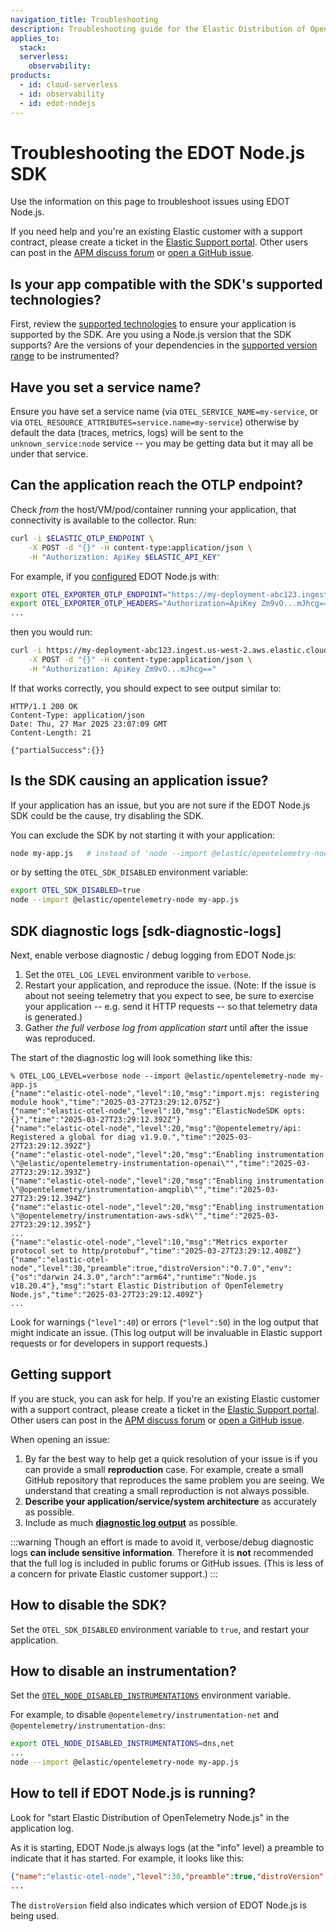 ```yaml
---
navigation_title: Troubleshooting
description: Troubleshooting guide for the Elastic Distribution of OpenTelemetry Node.js (EDOT Node.js).
applies_to:
  stack:
  serverless:
    observability:
products:
  - id: cloud-serverless
  - id: observability
  - id: edot-nodejs
---
```


# Troubleshooting the EDOT Node.js SDK

Use the information on this page to troubleshoot issues using EDOT Node.js.

If you need help and you're an existing Elastic customer with a support contract, please create a ticket in the [Elastic Support portal](https://support.elastic.co/customers/s/login/). Other users can post in the [APM discuss forum](https://discuss.elastic.co/c/apm) or [open a GitHub issue](https://github.com/elastic/elastic-otel-node/issues).


## Is your app compatible with the SDK's supported technologies?

First, review the [supported technologies](./supported-technologies.md) to ensure your application is supported by the SDK. Are you using a Node.js version that the SDK supports? Are the versions of your dependencies in the [supported version range](./supported-technologies.md#instrumentations) to be instrumented?


## Have you set a service name?

Ensure you have set a service name (via `OTEL_SERVICE_NAME=my-service`, or via `OTEL_RESOURCE_ATTRIBUTES=service.name=my-service`) otherwise by default the data (traces, metrics, logs) will be sent to the `unknown_service:node` service -- you may be getting data but it may all be under that service.


## Can the application reach the OTLP endpoint?

Check *from* the host/VM/pod/container running your application, that connectivity is available to the collector.
Run:

```bash
curl -i $ELASTIC_OTLP_ENDPOINT \
    -X POST -d "{}" -H content-type:application/json \
    -H "Authorization: ApiKey $ELASTIC_API_KEY"
```

For example, if you [configured](./configuration.md#basic-configuration) EDOT Node.js with:

```bash
export OTEL_EXPORTER_OTLP_ENDPOINT="https://my-deployment-abc123.ingest.us-west-2.aws.elastic.cloud"
export OTEL_EXPORTER_OTLP_HEADERS="Authorization=ApiKey Zm9vO...mJhcg=="
...
```

then you would run:

```bash
curl -i https://my-deployment-abc123.ingest.us-west-2.aws.elastic.cloud \
    -X POST -d "{}" -H content-type:application/json \
    -H "Authorization: ApiKey Zm9vO...mJhcg=="
```

If that works correctly, you should expect to see output similar to:

```
HTTP/1.1 200 OK
Content-Type: application/json
Date: Thu, 27 Mar 2025 23:07:09 GMT
Content-Length: 21

{"partialSuccess":{}}
```


## Is the SDK causing an application issue?

If your application has an issue, but you are not sure if the EDOT Node.js SDK
could be the cause, try disabling the SDK.

You can exclude the SDK by not starting it with your application:

```bash
node my-app.js   # instead of 'node --import @elastic/opentelemetry-node my-app.js'
```

or by setting the `OTEL_SDK_DISABLED` environment variable:

```bash
export OTEL_SDK_DISABLED=true
node --import @elastic/opentelemetry-node my-app.js
```


## SDK diagnostic logs [sdk-diagnostic-logs]

Next, enable verbose diagnostic / debug logging from EDOT Node.js:

1. Set the `OTEL_LOG_LEVEL` environment varible to `verbose`.
2. Restart your application, and reproduce the issue. (Note: If the issue is about not seeing telemetry that you expect to see, be sure to exercise your application -- e.g. send it HTTP requests -- so that telemetry data is generated.)
3. Gather *the full verbose log from application start* until after the issue was reproduced.

The start of the diagnostic log will look something like this:

```
% OTEL_LOG_LEVEL=verbose node --import @elastic/opentelemetry-node my-app.js
{"name":"elastic-otel-node","level":10,"msg":"import.mjs: registering module hook","time":"2025-03-27T23:29:12.075Z"}
{"name":"elastic-otel-node","level":10,"msg":"ElasticNodeSDK opts: {}","time":"2025-03-27T23:29:12.392Z"}
{"name":"elastic-otel-node","level":20,"msg":"@opentelemetry/api: Registered a global for diag v1.9.0.","time":"2025-03-27T23:29:12.392Z"}
{"name":"elastic-otel-node","level":20,"msg":"Enabling instrumentation \"@elastic/opentelemetry-instrumentation-openai\"","time":"2025-03-27T23:29:12.393Z"}
{"name":"elastic-otel-node","level":20,"msg":"Enabling instrumentation \"@opentelemetry/instrumentation-amqplib\"","time":"2025-03-27T23:29:12.394Z"}
{"name":"elastic-otel-node","level":20,"msg":"Enabling instrumentation \"@opentelemetry/instrumentation-aws-sdk\"","time":"2025-03-27T23:29:12.395Z"}
...
{"name":"elastic-otel-node","level":10,"msg":"Metrics exporter protocol set to http/protobuf","time":"2025-03-27T23:29:12.408Z"}
{"name":"elastic-otel-node","level":30,"preamble":true,"distroVersion":"0.7.0","env":{"os":"darwin 24.3.0","arch":"arm64","runtime":"Node.js v18.20.4"},"msg":"start Elastic Distribution of OpenTelemetry Node.js","time":"2025-03-27T23:29:12.409Z"}
...
```

Look for warnings (`"level":40`) or errors (`"level":50`) in the log output that might indicate an issue.
(This log output will be invaluable in Elastic support requests or for developers in support requests.)


## Getting support

If you are stuck, you can ask for help.  If you're an existing Elastic customer with a support contract, please create a ticket in the [Elastic Support portal](https://support.elastic.co/customers/s/login/). Other users can post in the [APM discuss forum](https://discuss.elastic.co/c/apm) or [open a GitHub issue](https://github.com/elastic/elastic-otel-node/issues).

When opening an issue:

1. By far the best way to help get a quick resolution of your issue is if you can provide a small **reproduction** case. For example, create a small GitHub repository that reproduces the same problem you are seeing. We understand that creating a small reproduction is not always possible.
2. **Describe your application/service/system architecture** as accurately as possible.
3. Include as much **[diagnostic log output](#sdk-diagnostic-logs)** as possible.

:::warning
Though an effort is made to avoid it, verbose/debug diagnostic logs **can include sensitive information**. Therefore it is **not** recommended that the full log is included in public forums or GitHub issues. (This is less of a concern for private Elastic customer support.)
:::

## How to disable the SDK?

Set the `OTEL_SDK_DISABLED` environment variable to `true`, and restart your application.

## How to disable an instrumentation?

Set the [`OTEL_NODE_DISABLED_INSTRUMENTATIONS`](./configuration.md#otel_node_disabledenabled_instrumentations-details) environment variable.

For example, to disable `@opentelemetry/instrumentation-net` and `@opentelemetry/instrumentation-dns`:

```bash
export OTEL_NODE_DISABLED_INSTRUMENTATIONS=dns,net
...
node --import @elastic/opentelemetry-node my-app.js
```

## How to tell if EDOT Node.js is running?

Look for "start Elastic Distribution of OpenTelemetry Node.js" in the application log.

As it is starting, EDOT Node.js always logs (at the "info" level) a preamble to indicate that it has started. For example, it looks like this:

```json
{"name":"elastic-otel-node","level":30,"preamble":true,"distroVersion":"0.7.0","env":{"os":"darwin 24.3.0","arch":"arm64","runtime":"Node.js v18.20.4"},"msg":"start Elastic Distribution of OpenTelemetry Node.js","time":"2025-03-27T22:14:08.288Z"}
...
```

The `distroVersion` field also indicates which version of EDOT Node.js is being used.


